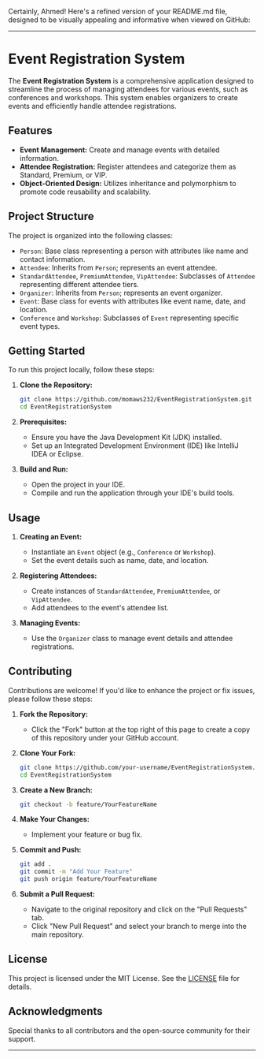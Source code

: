 Certainly, Ahmed! Here's a refined version of your README.md file, designed to be visually appealing and informative when viewed on GitHub:

---

# Event Registration System

The **Event Registration System** is a comprehensive application designed to streamline the process of managing attendees for various events, such as conferences and workshops. This system enables organizers to create events and efficiently handle attendee registrations.

## Features

- **Event Management:** Create and manage events with detailed information.
- **Attendee Registration:** Register attendees and categorize them as Standard, Premium, or VIP.
- **Object-Oriented Design:** Utilizes inheritance and polymorphism to promote code reusability and scalability.

## Project Structure

The project is organized into the following classes:

- `Person`: Base class representing a person with attributes like name and contact information.
- `Attendee`: Inherits from `Person`; represents an event attendee.
- `StandardAttendee`, `PremiumAttendee`, `VipAttendee`: Subclasses of `Attendee` representing different attendee tiers.
- `Organizer`: Inherits from `Person`; represents an event organizer.
- `Event`: Base class for events with attributes like event name, date, and location.
- `Conference` and `Workshop`: Subclasses of `Event` representing specific event types.

## Getting Started

To run this project locally, follow these steps:

1. **Clone the Repository:**

   ```bash
   git clone https://github.com/momaws232/EventRegistrationSystem.git
   cd EventRegistrationSystem
   ```

2. **Prerequisites:**

   - Ensure you have the Java Development Kit (JDK) installed.
   - Set up an Integrated Development Environment (IDE) like IntelliJ IDEA or Eclipse.

3. **Build and Run:**

   - Open the project in your IDE.
   - Compile and run the application through your IDE's build tools.

## Usage

1. **Creating an Event:**

   - Instantiate an `Event` object (e.g., `Conference` or `Workshop`).
   - Set the event details such as name, date, and location.

2. **Registering Attendees:**

   - Create instances of `StandardAttendee`, `PremiumAttendee`, or `VipAttendee`.
   - Add attendees to the event's attendee list.

3. **Managing Events:**

   - Use the `Organizer` class to manage event details and attendee registrations.

## Contributing

Contributions are welcome! If you'd like to enhance the project or fix issues, please follow these steps:

1. **Fork the Repository:**

   - Click the "Fork" button at the top right of this page to create a copy of this repository under your GitHub account.

2. **Clone Your Fork:**

   ```bash
   git clone https://github.com/your-username/EventRegistrationSystem.git
   cd EventRegistrationSystem
   ```

3. **Create a New Branch:**

   ```bash
   git checkout -b feature/YourFeatureName
   ```

4. **Make Your Changes:**

   - Implement your feature or bug fix.

5. **Commit and Push:**

   ```bash
   git add .
   git commit -m "Add Your Feature"
   git push origin feature/YourFeatureName
   ```

6. **Submit a Pull Request:**

   - Navigate to the original repository and click on the "Pull Requests" tab.
   - Click "New Pull Request" and select your branch to merge into the main repository.

## License

This project is licensed under the MIT License. See the [LICENSE](LICENSE) file for details.

## Acknowledgments

Special thanks to all contributors and the open-source community for their support.

---
